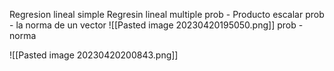  Regresion lineal simple
 Regresin lineal multiple 
 prob - Producto escalar
 prob - la norma de un vector
 ![[Pasted image 20230420195050.png]]
prob - norma

![[Pasted image 20230420200843.png]]


